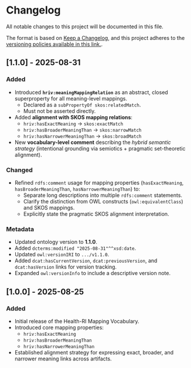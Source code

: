 # Changelog
All notable changes to this project will be documented in this file.

The format is based on [Keep a Changelog](https://keepachangelog.com/en/1.1.0/),
and this project adheres to the [versioning policies available in this link.](https://health-ri.github.io/semantic-interoperability/method/publications/).

## [1.1.0] - 2025-08-31
### Added
- Introduced **`hriv:meaningMappingRelation`** as an abstract, closed superproperty for all meaning-level mappings.
  - Declared as a `subPropertyOf skos:relatedMatch`.
  - Must not be asserted directly.
- Added **alignment with SKOS mapping relations**:
  - `hriv:hasExactMeaning` → `skos:exactMatch`
  - `hriv:hasBroaderMeaningThan` → `skos:narrowMatch`
  - `hriv:hasNarrowerMeaningThan` → `skos:broadMatch`
- New **vocabulary-level comment** describing the *hybrid semantic strategy* (intentional grounding via semiotics + pragmatic set-theoretic alignment).

### Changed
- Refined `rdfs:comment` usage for mapping properties (`hasExactMeaning`, `hasBroaderMeaningThan`, `hasNarrowerMeaningThan`) to:
  - Separate long descriptions into multiple `rdfs:comment` statements.
  - Clarify the distinction from OWL constructs (`owl:equivalentClass`) and SKOS mappings.
  - Explicitly state the pragmatic SKOS alignment interpretation.

### Metadata
- Updated ontology version to **1.1.0**.
- Added `dcterms:modified "2025-08-31"^^xsd:date`.
- Updated `owl:versionIRI` to `.../v1.1.0`.
- Added `dcat:hasCurrentVersion`, `dcat:previousVersion`, and `dcat:hasVersion` links for version tracking.
- Expanded `owl:versionInfo` to include a descriptive version note.

## [1.0.0] - 2025-08-25
### Added
- Initial release of the Health-RI Mapping Vocabulary.
- Introduced core mapping properties:
  - `hriv:hasExactMeaning`
  - `hriv:hasBroaderMeaningThan`
  - `hriv:hasNarrowerMeaningThan`
- Established alignment strategy for expressing exact, broader, and narrower meaning links across artifacts.
